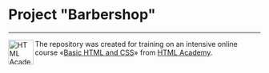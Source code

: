 # Project "Barbershop"

---

<a href="https://htmlacademy.ru/intensive"><img align="left" width="50" height="50" alt="HTML Academy" src="https://up.htmlacademy.ru/static/img/intensive/htmlcss/logo-for-github.svg"></a>

The repository was created for training on an intensive online course «[Basic HTML and CSS](https://htmlacademy.ru/intensive)» from [HTML Academy](https://htmlacademy.ru).
